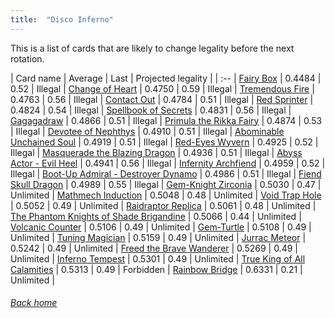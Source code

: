 ```yaml
---
title:  "Disco Inferno"
---
```


This is a list of cards that are likely to change legality before the next rotation.

| Card name | Average | Last | Projected legality |
| :-- |
[Fairy Box](https://db.ygoprodeck.com/card/?search=Fairy%20Box) | 0.4484 | 0.52 | Illegal |
[Change of Heart](https://db.ygoprodeck.com/card/?search=Change%20of%20Heart) | 0.4750 | 0.59 | Illegal |
[Tremendous Fire](https://db.ygoprodeck.com/card/?search=Tremendous%20Fire) | 0.4763 | 0.56 | Illegal |
[Contact Out](https://db.ygoprodeck.com/card/?search=Contact%20Out) | 0.4784 | 0.51 | Illegal |
[Red Sprinter](https://db.ygoprodeck.com/card/?search=Red%20Sprinter) | 0.4824 | 0.54 | Illegal |
[Spellbook of Secrets](https://db.ygoprodeck.com/card/?search=Spellbook%20of%20Secrets) | 0.4831 | 0.56 | Illegal |
[Gagagadraw](https://db.ygoprodeck.com/card/?search=Gagagadraw) | 0.4866 | 0.51 | Illegal |
[Primula the Rikka Fairy](https://db.ygoprodeck.com/card/?search=Primula%20the%20Rikka%20Fairy) | 0.4874 | 0.53 | Illegal |
[Devotee of Nephthys](https://db.ygoprodeck.com/card/?search=Devotee%20of%20Nephthys) | 0.4910 | 0.51 | Illegal |
[Abominable Unchained Soul](https://db.ygoprodeck.com/card/?search=Abominable%20Unchained%20Soul) | 0.4919 | 0.51 | Illegal |
[Red-Eyes Wyvern](https://db.ygoprodeck.com/card/?search=Red-Eyes%20Wyvern) | 0.4925 | 0.52 | Illegal |
[Masquerade the Blazing Dragon](https://db.ygoprodeck.com/card/?search=Masquerade%20the%20Blazing%20Dragon) | 0.4936 | 0.51 | Illegal |
[Abyss Actor - Evil Heel](https://db.ygoprodeck.com/card/?search=Abyss%20Actor%20-%20Evil%20Heel) | 0.4941 | 0.56 | Illegal |
[Infernity Archfiend](https://db.ygoprodeck.com/card/?search=Infernity%20Archfiend) | 0.4959 | 0.52 | Illegal |
[Boot-Up Admiral - Destroyer Dynamo](https://db.ygoprodeck.com/card/?search=Boot-Up%20Admiral%20-%20Destroyer%20Dynamo) | 0.4986 | 0.51 | Illegal |
[Fiend Skull Dragon](https://db.ygoprodeck.com/card/?search=Fiend%20Skull%20Dragon) | 0.4989 | 0.55 | Illegal |
[Gem-Knight Zirconia](https://db.ygoprodeck.com/card/?search=Gem-Knight%20Zirconia) | 0.5030 | 0.47 | Unlimited |
[Mathmech Induction](https://db.ygoprodeck.com/card/?search=Mathmech%20Induction) | 0.5048 | 0.48 | Unlimited |
[Void Trap Hole](https://db.ygoprodeck.com/card/?search=Void%20Trap%20Hole) | 0.5052 | 0.49 | Unlimited |
[Raidraptor Replica](https://db.ygoprodeck.com/card/?search=Raidraptor%20Replica) | 0.5061 | 0.48 | Unlimited |
[The Phantom Knights of Shade Brigandine](https://db.ygoprodeck.com/card/?search=The%20Phantom%20Knights%20of%20Shade%20Brigandine) | 0.5066 | 0.44 | Unlimited |
[Volcanic Counter](https://db.ygoprodeck.com/card/?search=Volcanic%20Counter) | 0.5106 | 0.49 | Unlimited |
[Gem-Turtle](https://db.ygoprodeck.com/card/?search=Gem-Turtle) | 0.5108 | 0.49 | Unlimited |
[Tuning Magician](https://db.ygoprodeck.com/card/?search=Tuning%20Magician) | 0.5159 | 0.49 | Unlimited |
[Jurrac Meteor](https://db.ygoprodeck.com/card/?search=Jurrac%20Meteor) | 0.5242 | 0.49 | Unlimited |
[Freed the Brave Wanderer](https://db.ygoprodeck.com/card/?search=Freed%20the%20Brave%20Wanderer) | 0.5269 | 0.49 | Unlimited |
[Inferno Tempest](https://db.ygoprodeck.com/card/?search=Inferno%20Tempest) | 0.5301 | 0.49 | Unlimited |
[True King of All Calamities](https://db.ygoprodeck.com/card/?search=True%20King%20of%20All%20Calamities) | 0.5313 | 0.49 | Forbidden |
[Rainbow Bridge](https://db.ygoprodeck.com/card/?search=Rainbow%20Bridge) | 0.6331 | 0.21 | Unlimited |

###### [Back home](index)